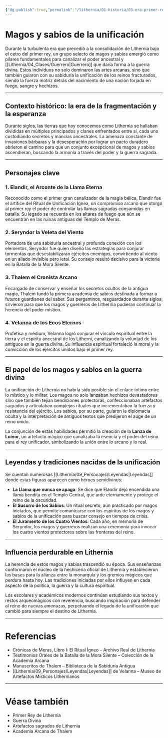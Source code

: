 ```yaml
---
{"dg-publish":true,"permalink":"/lithernia/01-historia/03-era-primer-rey/magos-y-sabios-de-la-unificacion/","title":"Magos y sabios de la unificación","tags":["lithernia","historia","magia","guerra-divina","unificacion"]}
---
```


# Magos y sabios de la unificación

Durante la turbulenta era que precedió a la consolidación de Lithernia bajo el cetro del primer rey, un grupo selecto de magos y sabios emergió como pilares fundamentales para canalizar el poder ancestral y [[Lithernia/04_Clases/Guerrero\|Guerrero]] que daría forma a la guerra divina. Estos individuos no solo dominaron las artes arcanas, sino que también guiaron con su sabiduría la unificación de los reinos fracturados, siendo la fuerza motriz detrás del nacimiento de una nación forjada en fuego, sangre y hechizos.

---

## Contexto histórico: la era de la fragmentación y la esperanza

Durante siglos, las tierras que hoy conocemos como Lithernia se hallaban divididas en múltiples principados y clanes enfrentados entre sí, cada uno custodiando secretos y mancias ancestrales. La amenaza constante de invasiones bárbaras y la desesperación por lograr un pacto duradero abrieron el camino para que un conjunto excepcional de magos y sabios ascendieran, buscando la armonía a través del poder y la guerra sagrada.

---

## Personajes clave

### 1. Elandir, el Arconte de la Llama Eterna

Reconocido como el primer gran canalizador de la magia bélica, Elandir fue el artífice del Ritual de Unificación Ígnea, un compromiso arcano que otorgó al primer rey el poder de controlar las llamas sagradas consumidas en batalla. Su legado se recuerda en los altares de fuego que aún se encuentran en las ruinas antiguas del Templo de Meras.

### 2. Seryndor la Veleta del Viento

Portadora de una sabiduría ancestral y profunda conexión con los elementos, Seryndor fue quien diseñó las estrategias para conjurar tormentas que desestabilizaran ejércitos enemigos, convirtiendo al viento en un aliado invisible pero letal. Su consejo resultó decisivo para la victoria en la Batalla de la Mora Silente.

### 3. Thalem el Cronista Arcano

Encargado de conservar y enseñar los secretos ocultos de la antigua magia, Thalem fundó la primera academia de sabios destinada a formar a futuros guardianes del saber. Sus pergaminos, resguardados durante siglos, sirvieron para que los magos y guerreros de Lithernia pudieran continuar la herencia del poder místico.

### 4. Velanna de los Ecos Eternos

Profetisa y médium, Velanna logró conjurar el vínculo espiritual entre la tierra y el espíritu ancestral de los Litherni, canalizando la voluntad de los antiguos en la guerra divina. Su influencia espiritual fortaleció la moral y la convicción de los ejércitos unidos bajo el primer rey.

---

## El papel de los magos y sabios en la guerra divina

La unificación de Lithernia no habría sido posible sin el enlace íntimo entre lo místico y lo militar. Los magos no solo lanzaban hechizos devastadores sino que también tejían bendiciones protectoras, confeccionaban artefactos sagrados y articulaban complejos rituales que incrementaban la fuerza y resistencia del ejército. Los sabios, por su parte, guiaron la diplomacia oculta y la interpretación de antiguos textos que predijeron el auge de un reino unido.

La conjunción de estas habilidades permitió la creación de la **Lanza de Luinor**, un artefacto mágico que canalizaba la esencia y el poder del reino para el rey unificador, simbolizando la unión entre lo arcano y lo real.

---

## Leyendas y tradiciones nacidas de la unificación

Se cuentan numerosas [[Lithernia/09_Personajes/Leyendas\|Leyendas]] donde estas figuras aparecen como héroes semidivinos:

- **La Llama que nunca se apaga**: Se dice que Elandir dejó encendida una llama bendita en el Templo Central, que arde eternamente y protege el reino de la oscuridad.
- **El Susurro de los Sabios**: Un ritual secreto, aún practicado por magos iniciados, que permite comunicarse con los espíritus de los magos y sabios de la unificación para buscar consejo en tiempos de crisis.
- **El Juramento de los Cuatro Vientos**: Cada año, en memoria de Seryndor, los magos y guerreros realizan una ceremonia para invocar los cuatro vientos protectores sobre las fronteras del reino.

---

## Influencia perdurable en Lithernia

La herencia de estos magos y sabios trascendió su época. Sus enseñanzas conformaron el núcleo de la hechicería oficial de Lithernia y establecieron las bases para la alianza entre la monarquía y los gremios mágicos que perdura hasta hoy. Las tradiciones iniciadas por ellos influyen en cada aspecto de la política, la guerra y la cultura espiritual.

Los escolares y académicos modernos continúan estudiando sus textos y restos arqueomágicos con reverencia, buscando inspiración para defender al reino de nuevas amenazas, perpetuando el legado de la unificación que cambió para siempre el destino de Lithernia.

---

# Referencias

- Crónicas de Meras, Libro I: El Ritual Ígneo – Archivo Real de Lithernia  
- Testimonios Orales de la Batalla de la Mora Silente – Colección de la Academia Arcana  
- Manuscritos de Thalem – Biblioteca de la Sabiduría Antigua  
- [[Lithernia/09_Personajes/Leyendas\|Leyendas]] de Velanna – Museo de Artefactos Místicos Lithernianos  

---

# Véase también

- Primer Rey de Lithernia  
- Guerra Divina  
- Artefactos sagrados de Lithernia  
- Academia Arcana de Thalem